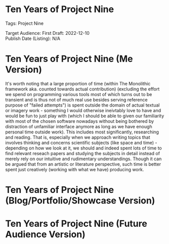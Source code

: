 # Ten Years of Project Nine

Tags: Project Nine

Target Audience: <!--Three different approaches: Myself in 2030, Future Employee, Future Reader-->
First Draft: 2022-12-10  
Publish Date (Listing): N/A

# Ten Years of Project Nine (Me Version)

It's worth noting that a large proportion of time (within The Monolithic framework aka. counted towards actual contribution) (excluding the effort we spend on programming various tools most of which turns out to be transient and is thus not of much real use besides serving reference purpose of "failed attempts") is spent outside the domain of actual textual or imagery work - something I would otherwise ineivtably love to have and would be fun to just play with (which I should be able to given our familiarity with most of the chosen software nowadays without being bothered by distraction of unfamiliar interface anymore as long as we have enough personal time outside work). This includes most significantly, researching and reading. That is, especially when we approach writing topics that involves thinking and concerns scientific subjects (like space and time) - depending on how we look at it, we should and indeed spent lots of time to find relevant reseach papers and studying the subjects in detail instead of merely rely on our intuitive and rudimentary understandings. Though it can be argued that from an artistic or literature perspective, such time is better spent just creatively (working with what we have) producing work.

# Ten Years of Project Nine (Blog/Portfolio/Showcase Version)

# Ten Years of Project Nine (Future Audience Version)